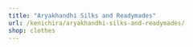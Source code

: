 ```yaml
---
title: "Aryakhandhi Silks and Readymades"
url: /kenichira/aryakhandhi-silks-and-readymades/
shop: clothes
---
```

